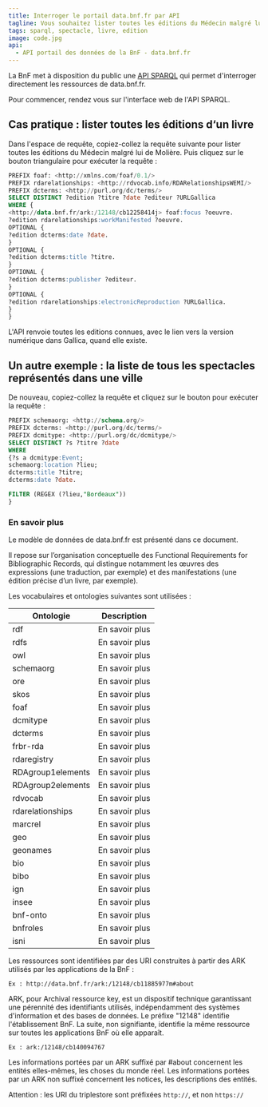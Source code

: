 ```yaml
---
title: Interroger le portail data.bnf.fr par API
tagline: Vous souhaitez lister toutes les éditions du Médecin malgré lui de Molière ? Ce guide est fait pour vous
tags: sparql, spectacle, livre, edition
image: code.jpg
api:
  - API portail des données de la BnF - data.bnf.fr
---
```


La BnF met à disposition du public une [API SPARQL](/les-api/api-data-bnf-fr) qui permet d'interroger directement les ressources de <External href="https://data.bnf.fr/">data.bnf.fr</External>.

Pour commencer, rendez vous sur <External href="https://data.bnf.fr/sparql/">l'interface web de l'API SPARQL</External>.

## Cas pratique : lister toutes les éditions d‘un livre

Dans l'espace de requête, copiez-collez la requête suivante pour lister toutes les éditions du Médecin malgré lui de Molière. Puis cliquez sur le bouton triangulaire pour exécuter la requête :

```sql
PREFIX foaf: <http://xmlns.com/foaf/0.1/>
PREFIX rdarelationships: <http://rdvocab.info/RDARelationshipsWEMI/>
PREFIX dcterms: <http://purl.org/dc/terms/>
SELECT DISTINCT ?edition ?titre ?date ?editeur ?URLGallica
WHERE {
<http://data.bnf.fr/ark:/12148/cb12258414j> foaf:focus ?oeuvre.
?edition rdarelationships:workManifested ?oeuvre.
OPTIONAL {
?edition dcterms:date ?date.
}
OPTIONAL {
?edition dcterms:title ?titre.
}
OPTIONAL {
?edition dcterms:publisher ?editeur.
}
OPTIONAL {
?edition rdarelationships:electronicReproduction ?URLGallica.
}
}
```

L'API renvoie toutes les editions connues, avec le lien vers la version numérique dans Gallica, quand elle existe.

## Un autre exemple : la liste de tous les spectacles représentés dans une ville

De nouveau, copiez-collez la requête et cliquez sur le bouton pour exécuter la requête :

```sql
PREFIX schemaorg: <http://schema.org/>
PREFIX dcterms: <http://purl.org/dc/terms/>
PREFIX dcmitype: <http://purl.org/dc/dcmitype/>
SELECT DISTINCT ?s ?titre ?date
WHERE
{?s a dcmitype:Event;
schemaorg:location ?lieu;
dcterms:title ?titre;
dcterms:date ?date.

FILTER (REGEX (?lieu,"Bordeaux"))
}
```

### En savoir plus

Le modèle de données de data.bnf.fr est présenté dans <External href="https://data.bnf.fr/images/modele_donnees_2018_02.pdf">ce document.</External>

Il repose sur l’organisation conceptuelle des Functional Requirements for Bibliographic Records, qui distingue notamment les œuvres des expressions (une traduction, par exemple) et des manifestations (une édition précise d’un livre, par exemple).

Les vocabulaires et ontologies suivantes sont utilisées :

| Ontologie         | Description                                                                                             |
| ----------------- | ------------------------------------------------------------------------------------------------------- |
| rdf               | <External href="http://www.w3.org/1999/02/22-rdf-syntax-ns">En savoir plus</External>                   |
| rdfs              | <External href="http://www.w3.org/2000/01/rdf-schema">En savoir plus</External>                         |
| owl               | <External href="http://www.w3.org/2002/07/owl#">En savoir plus</External>                               |
| schemaorg         | <External href="https://schema.org/version/latest/schemaorg-current-http.ttl">En savoir plus</External> |
| ore               | <External href="http://www.openarchives.org/ore/terms/">En savoir plus</External>                       |
| skos              | <External href="http://www.w3.org/2004/02/skos/core">En savoir plus</External>                          |
| foaf              | <External href="http://xmlns.com/foaf/0.1/">En savoir plus</External>                                   |
| dcmitype          | <External href="http://purl.org/dc/dcmitype/">En savoir plus</External>                                 |
| dcterms           | <External href="http://purl.org/dc/terms">En savoir plus</External>                                     |
| frbr-rda          | <External href="http://rdvocab.info/uri/schema/FRBRentitiesRDA/">En savoir plus</External>              |
| rdaregistry       | <External href="http://www.rdaregistry.info/nt/Elements/u.nt">En savoir plus</External>                 |
| RDAgroup1elements | <External href="http://rdvocab.info/Elements/">En savoir plus</External>                                |
| RDAgroup2elements | <External href="http://rdvocab.info/uri/schema/FRBRentitiesRDA">En savoir plus</External>               |
| rdvocab           | <External href="http://RDVocab.info/Elements">En savoir plus</External>                                 |
| rdarelationships  | <External href="http://rdvocab.info/RDARelationshipsWEMI/">En savoir plus</External>                    |
| marcrel           | <External href="http://id.loc.gov/vocabulary/relators/">En savoir plus</External>                       |
| geo               | <External href="http://www.w3.org/2003/01/geo/wgs84_pos#">En savoir plus</External>                     |
| geonames          | <External href="http://www.geonames.org/ontology#">En savoir plus</External>                            |
| bio               | <External href="http://vocab.org/bio/0.1/">En savoir plus</External>                                    |
| bibo              | <External href="http://purl.org/ontology/bibo/">En savoir plus</External>                               |
| ign               | <External href="http://data.ign.fr/ontology/topo.owl#">En savoir plus</External>                        |
| insee             | <External href="http://rdf.insee.fr/geo/">En savoir plus</External>                                     |
| bnf-onto          | <External href="http://data.bnf.fr/ontology/bnf-onto/">En savoir plus</External>                        |
| bnfroles          | <External href="http://data.bnf.fr/vocabulary/roles/">En savoir plus</External>                         |
| isni              | <External href="http://isni.org/ontology#">En savoir plus</External>                                    |

Les ressources sont identifiées par des URI construites à partir des ARK utilisés par les applications de la BnF :

```
Ex : http://data.bnf.fr/ark:/12148/cb11885977m#about
```

ARK, pour Archival ressource key, est un dispositif technique garantissant une pérennité des identifiants utilisés, indépendamment des systèmes d'information et des bases de données. Le préfixe "12148" identifie l'établissement BnF. La suite, non signifiante, identifie la même ressource sur toutes les applications BnF où elle apparaît.

```
Ex : ark:/12148/cb140094767
```

Les informations portées par un ARK suffixé par #about concernent les entités elles-mêmes, les choses du monde réel.
Les informations portées par un ARK non suffixé concernent les notices, les descriptions des entités.

Attention : les URI du triplestore sont préfixées `http://`, et non `https://`
